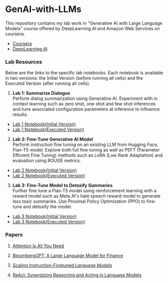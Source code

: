 # GenAI-with-LLMs
This repository contains my lab work in “Generative AI with Large Language Models” course offered by DeepLearning.AI and Amazon Web Services on coursera. 

- [Coursera](https://www.coursera.org/learn/generative-ai-with-llms#modules)
- [DeepLearning.AI](https://www.deeplearning.ai/courses/generative-ai-with-llms/)

### Lab Resources
Below are the links to the specific lab notebooks. Each notebook is available in two versions: the Initial Version (before running all cells) and the Executed Version (after running all cells).

1. **Lab 1: Summarize Dialogue**  
  Perform dialog summarization using Generative AI. Experiment with in context learning such as zero shot, one shot and few shot inferences and tune associated configuration parameters at inference to influence results.
  - [Lab 1 Notebook(Initial Version)](./Generative_AI_with_Large_Language_Models/Lab_1/Lab_1_summarize_dialogue.ipynb)
  - [Lab 1 Notebook(Executed Version)](./Generative_AI_with_Large_Language_Models/Lab_1/Lab_1_summarize_dialogue_run.ipynb)

2. **Lab 2: Fine-Tune Generative AI Model**  
  Perform instruction fine tuning on an existing LLM from Hugging Face, Flan-T5 model. Explore both full fine tuning as well as PEFT (Parameter Efficient Fine Tuning) methods such as LoRA (Low Rank Adaptation) and evaluation using ROUGE metrics.
  - [Lab 2 Notebook(Initial Version)](./Generative_AI_with_Large_Language_Models/Lab_2/Lab_2_fine_tune_generative_ai_model.ipynb)
  - [Lab 2 Notebook(Executed Version)](./Generative_AI_with_Large_Language_Models/Lab_2/Lab_2_fine_tune_generative_ai_model_run.ipynb)

3. **Lab 3: Fine-Tune Model to Detoxify Summaries**  
  Further fine tune a Flan-T5 model using reinforcement learning with a reward model such as Meta AI's hate speech reward model to generate less toxic summaries. Use Proximal Policy Optimization (PPO) to fine-tune and detoxify the model.
  - [Lab 3 Notebook(Initial Version)](./Generative_AI_with_Large_Language_Models/Lab_3/Lab_3_fine_tune_model_to_detoxify_summaries.ipynb)
  - [Lab 3 Notebook(Executed Version)](./Generative_AI_with_Large_Language_Models/Lab_3/Lab_3_fine_tune_model_to_detoxify_summaries_run.ipynb)

### Papers

1. [Attention Is All You Need ](./Generative_AI_with_Large_Language_Models/01_Attention%20Is%20All%20You%20Need.pdf)

2. [BloombergGPT: A Large Language Model for Finance](./Generative_AI_with_Large_Language_Models/02_BloombergGPT%20A%20Large%20Language%20Model%20for%20Finance.pdf)

3. [Scaling Instruction-Finetuned Language Models](./Generative_AI_with_Large_Language_Models/03_Scaling%20Instruction-Finetuned%20Language%20Models.pdf)

4. [ReAct: Synergizing Reasoning and Acting in Language Models](./Generative_AI_with_Large_Language_Models/04_ReAct%20Synergizing%20Reasoning%20and%20Acting%20in%20Language%20Models.pdf)
